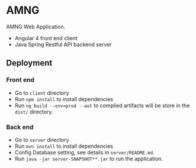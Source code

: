 # AMNG

AMNG Web Application.
- Angular 4 front end client
- Java Spring Restful API backend server

## Deployment

### Front end

- Go to `client` directory
- Run `npm install` to install dependencies
- Run `ng build --env=prod --aot` to complied artifacts will be store in the `dist/` directory. 

### Back end
- Go to `server` directory
- Run `mvn install` to install dependencies
- Config Database setting, see details in `server/README.md`.
- Run `java -jar server-SNAPSHOT**.jar` to run the application.


